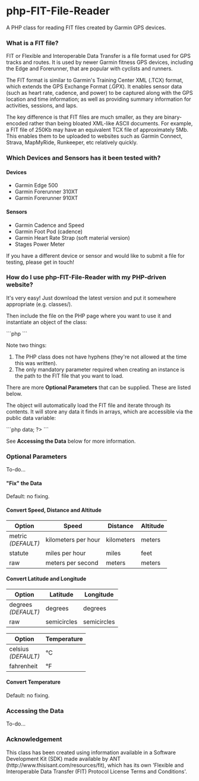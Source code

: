# php-FIT-File-Reader
<p>A PHP class for reading FIT files created by Garmin GPS devices.</p>
<h3>What is a FIT file?</h3>
<p>FIT or Flexible and Interoperable Data Transfer is a file format used for GPS tracks and routes. It is used by newer Garmin fitness GPS devices, including the Edge and Forerunner, that are popular with cyclists and runners.</p>
<p>The FIT format is similar to Garmin's Training Center XML (.TCX) format, which extends the GPS Exchange Format (.GPX). It enables sensor data (such as heart rate, cadence, and power) to be captured along with the GPS location and time information; as well as providing summary information for activities, sessions, and laps.</p>
<p>The key difference is that FIT files are much smaller, as they are binary-encoded rather than being bloated XML-like ASCII documents. For example, a FIT file of 250Kb may have an equivalent TCX file of approximately 5Mb. This enables them to be uploaded to websites such as Garmin Connect, Strava, MapMyRide, Runkeeper, etc relatively quickly.</p>

<h3>Which Devices and Sensors has it been tested with?</h3>
<h4>Devices</h4>
<ul>
<li>Garmin Edge 500</li>
<li>Garmin Forerunner 310XT</li>
<li>Garmin Forerunner 910XT</li>
</ul>
<h4>Sensors</h4>
<ul>
<li>Garmin Cadence and Speed</li>
<li>Garmin Foot Pod (cadence)</li>
<li>Garmin Heart Rate Strap (soft material version)</li>
<li>Stages Power Meter</li>
</ul>
<p>If you have a different device or sensor and would like to submit a file for testing, please get in touch!</p>

<h3>How do I use php-FIT-File-Reader with my PHP-driven website?</h3>
<p>It's very easy! Just download the latest version and put it somewhere appropriate (e.g. classes/).</p>
<p>Then include the file on the PHP page where you want to use it and instantiate an object of the class:</p>
```php
<?php
    include('classes/php-FIT-File-Reader.php');
    $pFFR = new phpFITFileReader('fit_files/my_fit_file.fit');
?>
```
<p>Note two things:</p>
<ol>
<li>The PHP class does not have hyphens (they're not allowed at the time this was written).</li>
<li>The only mandatory parameter required when creating an instance is the path to the FIT file that you want to load.</li>
</ol>
<p>There are more <b>Optional Parameters</b> that can be supplied. These are listed below.</p>
<p>The object will automatically load the FIT file and iterate through its contents. It will store any data it finds in arrays, which are accessible via the public data variable:</p>
```php
<?php
    $chartData = $pFFR->data;
?>
```
<p>See <b>Accessing the Data</b> below for more information.</p>

<h3>Optional Parameters</h3>
<p>To-do...</p>
<h4>"Fix" the Data</h4>
<p>Default: no fixing.</p>
<h4>Convert Speed, Distance and Altitude</h4>
<table>
<thead>
<th>Option</th>
<th>Speed</th>
<th>Distance</th>
<th>Altitude</th>
</thead>
<tbody>
<tr>
<td>metric<br><em>(DEFAULT)</em></td>
<td>kilometers per hour</td>
<td>kilometers</td>
<td>meters</td>
</tr>
<tr>
<td>statute</td>
<td>miles per hour</td>
<td>miles</td>
<td>feet</td>
</tr>
<tr>
<td>raw</td>
<td>meters per second</td>
<td>meters</td>
<td>meters</td>
</tr>
</tbody>
</table>
<h4>Convert Latitude and Longitude</h4>
<table>
<thead>
<th>Option</th>
<th>Latitude</th>
<th>Longitude</th>
</thead>
<tbody>
<tr>
<td>degrees<br><em>(DEFAULT)</em></td>
<td>degrees</td>
<td>degrees</td>
</tr>
<tr>
<td>raw<br></td>
<td>semicircles</td>
<td>semicircles</td>
</tr>
</tbody>
</table>
<table>
<thead>
<th>Option</th>
<th>Temperature</th>
</thead>
<tbody>
<tr>
<td>celsius<br><em>(DEFAULT)</em></td>
<td>&#8451;</td>
</tr>
<tr>
<td>fahrenheit<br></td>
<td>&#8457;</td>
</tr>
</tbody>
</table>
<h4>Convert Temperature</h4>
<p>Default: no fixing.</p>

<h3>Accessing the Data</h3>
<p>To-do...</p>

<h3>Acknowledgement</h3>
<p>This class has been created using information available in a Software Development Kit (SDK) made available by ANT (http://www.thisisant.com/resources/fit), which has its own 'Flexible and Interoperable Data Transfer (FIT) Protocol License Terms and Conditions'.</p>
